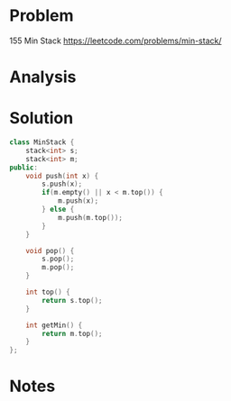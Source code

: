 # Problem
155 Min Stack https://leetcode.com/problems/min-stack/

# Analysis

# Solution
```cpp
class MinStack {
    stack<int> s;
    stack<int> m;
public:
    void push(int x) {
        s.push(x);
        if(m.empty() || x < m.top()) {
            m.push(x);
        } else {
            m.push(m.top());
        }
    }

    void pop() {
        s.pop();
        m.pop();
    }

    int top() {
        return s.top();
    }

    int getMin() {
        return m.top();
    }
};
```

# Notes
